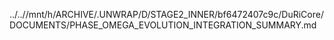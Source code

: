 ../..//mnt/h/ARCHIVE/.UNWRAP/D/STAGE2_INNER/bf6472407c9c/DuRiCore/DOCUMENTS/PHASE_OMEGA_EVOLUTION_INTEGRATION_SUMMARY.md